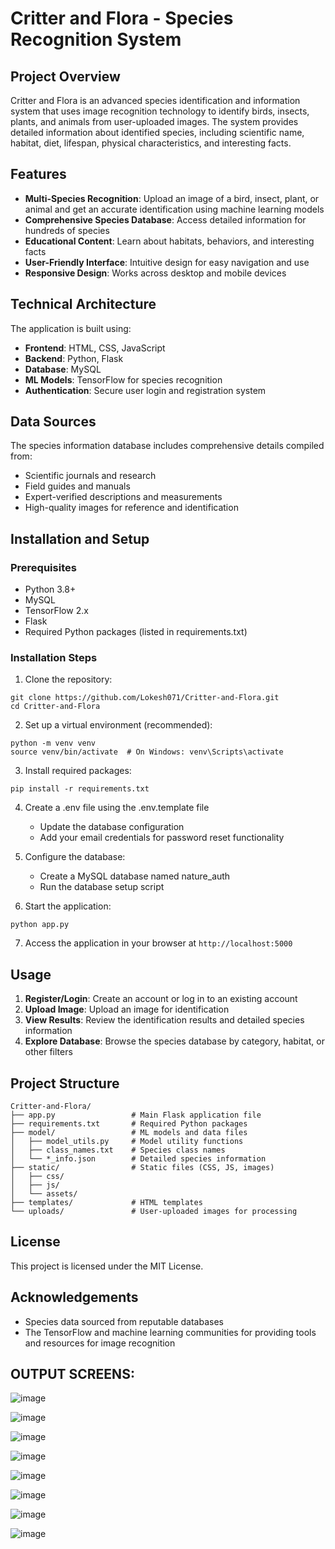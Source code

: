 # Critter and Flora - Species Recognition System

## Project Overview

Critter and Flora is an advanced species identification and information system that uses image recognition technology to identify birds, insects, plants, and animals from user-uploaded images. The system provides detailed information about identified species, including scientific name, habitat, diet, lifespan, physical characteristics, and interesting facts.

## Features

- **Multi-Species Recognition**: Upload an image of a bird, insect, plant, or animal and get an accurate identification using machine learning models
- **Comprehensive Species Database**: Access detailed information for hundreds of species
- **Educational Content**: Learn about habitats, behaviors, and interesting facts
- **User-Friendly Interface**: Intuitive design for easy navigation and use
- **Responsive Design**: Works across desktop and mobile devices

## Technical Architecture

The application is built using:
- **Frontend**: HTML, CSS, JavaScript
- **Backend**: Python, Flask
- **Database**: MySQL
- **ML Models**: TensorFlow for species recognition
- **Authentication**: Secure user login and registration system

## Data Sources

The species information database includes comprehensive details compiled from:
- Scientific journals and research
- Field guides and manuals
- Expert-verified descriptions and measurements
- High-quality images for reference and identification

## Installation and Setup

### Prerequisites
- Python 3.8+
- MySQL
- TensorFlow 2.x
- Flask
- Required Python packages (listed in requirements.txt)

### Installation Steps

1. Clone the repository:
```
git clone https://github.com/Lokesh071/Critter-and-Flora.git
cd Critter-and-Flora
```

2. Set up a virtual environment (recommended):
```
python -m venv venv
source venv/bin/activate  # On Windows: venv\Scripts\activate
```

3. Install required packages:
```
pip install -r requirements.txt
```

4. Create a .env file using the .env.template file
   - Update the database configuration
   - Add your email credentials for password reset functionality

5. Configure the database:
   - Create a MySQL database named nature_auth
   - Run the database setup script

6. Start the application:
```
python app.py
```

7. Access the application in your browser at `http://localhost:5000`

## Usage

1. **Register/Login**: Create an account or log in to an existing account
2. **Upload Image**: Upload an image for identification
3. **View Results**: Review the identification results and detailed species information
4. **Explore Database**: Browse the species database by category, habitat, or other filters

## Project Structure

```
Critter-and-Flora/
├── app.py                 # Main Flask application file
├── requirements.txt       # Required Python packages
├── model/                 # ML models and data files
│   ├── model_utils.py     # Model utility functions
│   ├── class_names.txt    # Species class names
│   └── *_info.json        # Detailed species information
├── static/                # Static files (CSS, JS, images)
│   ├── css/
│   ├── js/
│   └── assets/
├── templates/             # HTML templates
└── uploads/               # User-uploaded images for processing
```

## License

This project is licensed under the MIT License.

## Acknowledgements

- Species data sourced from reputable databases
- The TensorFlow and machine learning communities for providing tools and resources for image recognition

## OUTPUT SCREENS:
  
  ![image](https://github.com/user-attachments/assets/b9810b99-c131-4aac-b1fa-20fb31a95bba)

  
  ![image](https://github.com/user-attachments/assets/e631d2e9-b262-4054-8dde-708942adfe1d)
  

  
  ![image](https://github.com/user-attachments/assets/d8063b63-b7b8-4d49-a935-f48963a56bc3)
  
  ![image](https://github.com/user-attachments/assets/7037cf05-dddd-47c4-a643-fc5c199bc704)
  
  ![image](https://github.com/user-attachments/assets/068fa5b8-2787-4c71-9359-c868b979d73a)
  
  ![image](https://github.com/user-attachments/assets/b81fb5fd-a406-401e-b19c-11ead4bbd779)
  
  ![image](https://github.com/user-attachments/assets/854385c8-3812-4e13-ab96-022cbf542dda)
  
  ![image](https://github.com/user-attachments/assets/44794ed3-c4bf-46da-b3b5-79fb753e8263)








  

  

